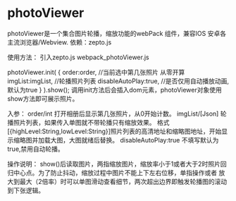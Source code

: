 # photoViewer

photoViewer是一个集合图片轮播，缩放功能的webPack 组件，兼容IOS 安卓各主流浏览器/Webview.
依赖：zepto.js

使用方法：
引入zepto.js webpack_photoViewer.js

photoViewer.init(
                {
                    order:order,   //当前选中第几张照片 从零开算
                    imgList:imgList, //轮播照片列表
                    disableAutoPlay:true, //是否仅用自动播放动画,默认为true
                }
        ).show();
        调用init方法后会插入dom元素，photoViewer对象使用show方法即可展示照片。
        
入参：
order/int 打开相册后显示第几张照片，从0开始计数。
imgList/[Json] 轮播照片列表，如果传入单图就不带轮播只有缩放效果。
格式[{highLevel:String,lowLevel:String}]照片列表的高清地址和缩略图地址，开始显示缩略图并加载大图，大图就绪后替换。
disableAutoPlay:true 不填写默认为true,禁用自动轮播。

操作说明：
show()后读取图片，两指缩放图片，缩放率小于1或者大于2时照片回归中心点。为了防止抖动，缩放过程中图片不能上下左右位移，单指操作或者
放大到最大（2倍率）时可以单图滑动查看细节，两次超出边界即触发轮播图的滚动到下张逻辑。
